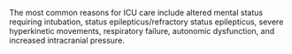 The most common reasons for ICU care include altered mental status requiring intubation, status epilepticus/refractory status epilepticus, severe hyperkinetic movements, respiratory failure, autonomic dysfunction, and increased intracranial pressure.